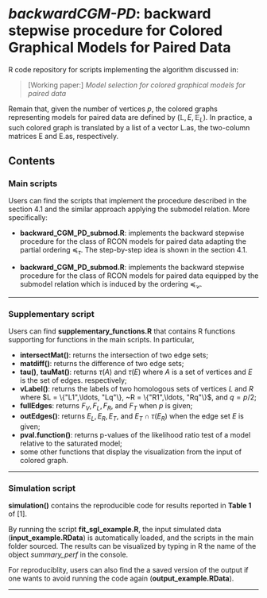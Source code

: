 # *backwardCGM-PD*: **backward** stepwise procedure for **C**olored **G**raphical **M**odels for **P**aired **D**ata

R code repository for scripts implementing the algorithm discussed in:
> [Working paper:] *Model selection for colored graphical models for paired data*

Remain that, given the number of vertices $p$, the colored graphs representing models for paired data are defined by $(\mathbb{L}, E, \mathbb{E}_{L})$. In practice, a such colored graph is translated by a list of a vector L.as, the two-column matrices E and E.as, respectively.

## Contents

### Main scripts
Users can find the scripts that implement the procedure described in the section 4.1 and the similar approach applying the submodel relation.
More specifically:

- **backward_CGM_PD_submod.R**: implements the backward stepwise procedure for the class of RCON models for paired data adapting the partial ordering $\preceq_{\tau}$. The step-by-step idea is shown in the section 4.1.

- **backward_CGM_PD_submod.R**: implements the backward stepwise procedure for the class of RCON models for paired data equipped by the submodel relation which is induced by the ordering $\preceq_{\mathcal{C}}$.

---

### Supplementary script
Users can find **supplementary_functions.R** that contains R functions supporting for functions in the main scripts. In particular,

- **intersectMat()**: returns the intersection of two edge sets;
- **matdiff()**: returns the difference of two edge sets;
- **tau()**, **tauMat()**: returns $\tau(A)$ and $\tau(E)$ where $A$ is a set of vertices and $E$ is the set of edges. respectively;
- **vLabel()**: returns the labels of two homologous sets of vertices $L$ and $R$ where $L = \{"L1",\ldots, "Lq"\}, ~R = \{"R1",\ldots, "Rq"\}$, and $q = p/2$;
- **fullEdges**: returns $F_{V}, F_{L}, F_{R}$, and $F_{T}$ when $p$ is given;
- **outEdges()**: returns $E_{L}, E_{R}, E_{T}$, and $E_{T} \cap \tau(E_{R})$ when the edge set $E$ is given;
- **pval.function()**: returns p-values of the likelihood ratio test of a model relative to the saturated model;
- some other functions that display the visualization from the input of colored graph.


---


### Simulation script
**simulation()** contains the reproducible code for results reported in **Table 1** of [1].

By running the script **fit_sgl_example.R**, the input simulated data (**input_example.RData**) is automatically loaded, and the scripts in the main folder sourced. The results can be visualized by typing in R the name of the object *summary_perf* in the console.

For reproduciblity, users can also find the a saved version of the output if one wants to avoid running the code again (**output_example.RData**).

---
